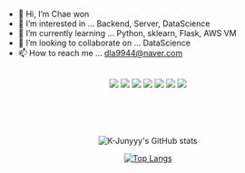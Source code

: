 - 👋 Hi, I’m Chae won
- 👀 I’m interested in ... Backend, Server, DataScience
- 🌱 I’m currently learning ... Python, sklearn, Flask, AWS VM
- 💞️ I’m looking to collaborate on ... DataScience
- 📫 How to reach me ... dla9944@naver.com
<br>

<div align="center"> 
<img src="https://img.shields.io/badge/python-green?style=flat&logo=python&logoColor=3776AB"/> <img src="https://img.shields.io/badge/sklearn-grey?style=flat&logo=scikitlearn&logoColor=F7931E"/> <img src="https://img.shields.io/badge/pytorch-black?style=flat&logo=pytorch&logoColor=EE4C2C"/> <img src="https://img.shields.io/badge/pandas-white?style=flat&logo=pandas&logoColor=150458"/>
<img src="https://img.shields.io/badge/tensorflow-black?style=flat&logo=tensorflow&logoColor=FF740E"/> <img src="https://img.shields.io/badge/keras-F80000?style=flat&logo=keras&logoColor=ffffff"/>
<img src="https://img.shields.io/badge/docker-white?style=flat&logo=docker&logoColor=2BA4FE"/>
</div>


<br>
<br>
<br>
<br>
<div align="center">

![K-Junyyy's GitHub stats](https://github-readme-stats.vercel.app/api?username=ChaeWonIm0&show_icons=true&theme=dracula)


[![Top Langs](https://github-readme-stats.vercel.app/api/top-langs/?username=ChaeWonIm0&langs_count=10&layout=compact&theme=blue)](https://github.com/ChaeWonIm0/ChaeWonIm0)


  
</div>

<!---
ChaeWonIm0/ChaeWonIm0 is a ✨ special ✨ repository because its `README.md` (this file) appears on your GitHub profile.
You can click the Preview link to take a look at your changes.
--->

